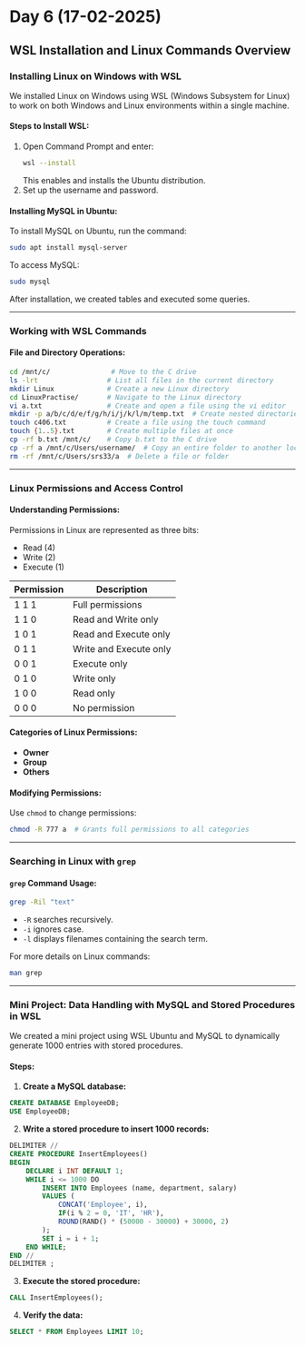 # Day 6 (17-02-2025)

## WSL Installation and Linux Commands Overview

### Installing Linux on Windows with WSL
We installed Linux on Windows using WSL (Windows Subsystem for Linux) to work on both Windows and Linux environments within a single machine.

#### Steps to Install WSL:
1. Open Command Prompt and enter:
   ```sh
   wsl --install
   ```
   This enables and installs the Ubuntu distribution.
2. Set up the username and password.

#### Installing MySQL in Ubuntu:
To install MySQL on Ubuntu, run the command:
```sh
sudo apt install mysql-server
```

To access MySQL:
```sh
sudo mysql
```

After installation, we created tables and executed some queries.

---

### Working with WSL Commands

#### File and Directory Operations:
```sh
cd /mnt/c/               # Move to the C drive
ls -lrt                 # List all files in the current directory
mkdir Linux             # Create a new Linux directory
cd LinuxPractise/       # Navigate to the Linux directory
vi a.txt                # Create and open a file using the vi editor
mkdir -p a/b/c/d/e/f/g/h/i/j/k/l/m/temp.txt  # Create nested directories and files
touch c406.txt          # Create a file using the touch command
touch {1..5}.txt        # Create multiple files at once
cp -rf b.txt /mnt/c/    # Copy b.txt to the C drive
cp -rf a /mnt/c/Users/username/  # Copy an entire folder to another location
rm -rf /mnt/c/Users/srs33/a  # Delete a file or folder
```

---

### Linux Permissions and Access Control

#### Understanding Permissions:
Permissions in Linux are represented as three bits:
- Read (4)
- Write (2)
- Execute (1)

| Permission | Description             |
|------------|-------------------------|
| 1 1 1      | Full permissions         |
| 1 1 0      | Read and Write only      |
| 1 0 1      | Read and Execute only    |
| 0 1 1      | Write and Execute only   |
| 0 0 1      | Execute only             |
| 0 1 0      | Write only               |
| 1 0 0      | Read only                |
| 0 0 0      | No permission            |

#### Categories of Linux Permissions:
- **Owner**
- **Group**
- **Others**

#### Modifying Permissions:
Use `chmod` to change permissions:
```sh
chmod -R 777 a  # Grants full permissions to all categories
```

---

### Searching in Linux with `grep`

#### `grep` Command Usage:
```sh
grep -Ril "text"
```
- `-R` searches recursively.
- `-i` ignores case.
- `-l` displays filenames containing the search term.

For more details on Linux commands:
```sh
man grep
```

---

### Mini Project: Data Handling with MySQL and Stored Procedures in WSL

We created a mini project using WSL Ubuntu and MySQL to dynamically generate 1000 entries with stored procedures.

#### Steps:
1. **Create a MySQL database:**
```sql
CREATE DATABASE EmployeeDB;
USE EmployeeDB;
```

2. **Write a stored procedure to insert 1000 records:**
```sql
DELIMITER //
CREATE PROCEDURE InsertEmployees()
BEGIN
    DECLARE i INT DEFAULT 1;
    WHILE i <= 1000 DO
        INSERT INTO Employees (name, department, salary)
        VALUES (
            CONCAT('Employee', i),
            IF(i % 2 = 0, 'IT', 'HR'),
            ROUND(RAND() * (50000 - 30000) + 30000, 2)
        );
        SET i = i + 1;
    END WHILE;
END //
DELIMITER ;
```

3. **Execute the stored procedure:**
```sql
CALL InsertEmployees();
```

4. **Verify the data:**
```sql
SELECT * FROM Employees LIMIT 10;
```

